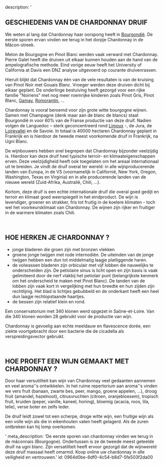 description: '<h2 class="text-base md:text-lg">GESCHIEDENIS VAN DE CHARDONNAY DRUIF</h2><p>We weten al lang dat Chardonnay haar oorspong heeft in <a href="/nl/region/bourgogne">Bourgondië</a>. De eerste sporen ervan vinden we terug in het dorpje Chardonnay in de Mâcon-streek.</p><p>Melon de Bourgogne en Pinot Blanc werden vaak verward met Chardonnay. Pierre Galet heeft die druiven uit elkaar kunnen houden aan de hand van de ampelografische methode. Eind vorige eeuw heeft het University of California at Davis een DNZ analyse uitgevoerd op courante druivenrassen.</p><p>Hieruit blijkt dat Chardonnay één van de vele resultaten is van de kruising van Pinot Noir met Gouais Blanc. Vroeger werden deze druiven dicht bij elkaar geplant. De onderlinge bestuiving heeft gezorgd voor een rijke familie "Noiriens" met nog meer roemrijke kinderen zoals Pinot Gris, Pinot Blanc, <a href="/nl/grape/gamay-a-jus-blanc">Gamay</a>, <a href="/nl/grape/romorantin">Romorantin</a>, ...</p><p>Chardonnay is vooral beroemd voor zijn grote witte bourgogne wijnen. Samen met Champagne (denk maar aan de blanc de blancs) staat Bourgondië in voor 60% van de Franse productie van deze druif. Nadien volgen de Languedoc – sterk geconcentreerd rond <a href="/nl/region/limoux">Limoux</a> -, de Jura, de <a href="/nl/region/loire">Loirevallei</a> en de Savoie. In totaal is 40000 hectaren Chardonnay geplant in Frankrijk en is hierdoor de tweede meest voorkomende druif in Frankrijk, na Ugni Blanc.</p><p>De wijnbouwers hebben snel begrepen dat Chardonnay bijzonder veelzijdig is. Hierdoor kan deze druif heel typische terroir- en klimaateigenschappen erven. Deze veelzijdigheid heeft ook toegelaten om het areaal internationaal uit te breiden. Je vindt de druif overal ter wereld: in alle wijnproducerende landen van Europa, in de VS (voornamelijk in Californië, New York, Oregon, Washington, Texas en Virginia) en in alle producerende landen van de nieuwe wereld (Zuid-Afrika, Australië, Chili, ...).</p><p>Kortom, deze druif is een echte internationale druif die overal goed gedijt en terroir en klimaat goed weerspiegelt in het eindproduct. De wijn is levendiger, groener en strakker, fris tot fruitig in de koelere klimaten - toch wel het voorkeursklimaat van Chardonnay. De wijnen zijn rijker en fruitiger in de warmere klimaten zoals Chili.</p><br><h2 class="text-base md:text-lg">HOE HERKEN JE CHARDONNAY ?</h2><ul><li>jonge bladeren die groen zijn met bronzen vlekken &nbsp;<br></li><li>groene jonge twijgen met rode internodiën. De uiteinden van de jonge twijgen hebben een dun tot middelmatig laagje platliggende haren.&nbsp;<br></li><li>de volwassen bladeren zijn orbiculair met vijf lobben die nauwelijks te onderscheiden zijn. De petiolaire sinus is licht open en zijn basis is vaak gelimiteerd door de nerf vlakbij het petiolair punt (belangrijkste kenmerk om het onderscheid te maken met Pinot Blanc). De tanden van de lobben zijn vaak kort in vergelijking met hun breedte en hun zijden zijn rechtlijnig. Het blad is lichtjes gebubbeld en de onderkant heeft een heel dun laagje rechtopstaande haartjes.&nbsp;<br></li><li>de bessen zijn relatief klein en rond.&nbsp;<br></li></ul><p>Een conservatorium met 340 klonen werd opgezet in Saône-et-Loire. Van die 340 klonen worden 28 gebruikt voor de productie van wijn.&nbsp;</p><p>Chardonnay is gevoelig aan echte meeldauw en flavescence dorée, een ziekte voortgebracht door een bacterie die de cicadella als verspreidingsvector gebruikt.</p><br><h2 class="text-base md:text-lg">HOE PROEFT EEN WIJN GEMAAKT MET CHARDONNAY ?</h2><p>Door haar versutiliteit kan wijn van Chardonnay veel gedaanten aannemen en veel aroma''s ontwikkelen. In het ruime repertorium aan aroma''s vinden we vers fruit (banaan, zwarte bes, peer, mango, groene appelen, ...), droog fruit (amandel, hazelnoot), citrusvruchten (citroen, oranjebloesem), tropisch fruit, kruiden (peper, vanille, kaneel, honing), bloemig (acacia, roos, lila, lelie), verse boter en zelfs leder.&nbsp;</p><p>De druif leidt zowel tot een scherpe, droge witte wijn, een fruitige wijn als een volle wijn als die in eikenhouten vaten heeft gelagerd. Als de zuren ontbreken kan hij lomp overkomen.</p>'
meta_description: 'De eerste sporen van chardonnay vinden we terug in de mâconnais (Bourgogne). Ondertussen is ze de tweede meest geteelde druif na ugni blanc. Zijn versatiliteit heeft ervoor gezorgd dat de wijnwereld deze druif massaal heeft omarmd. Koop online uw chardonnay in alle veiligheid en vertrouwen.'
id: 0964d0be-6df0-4c54-b8d7-5fe503f2da00
